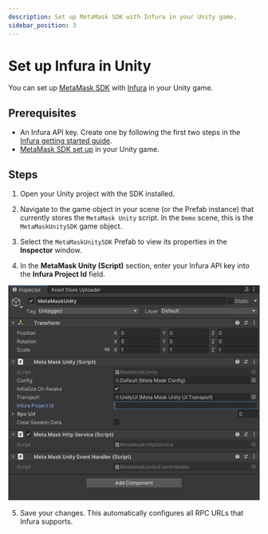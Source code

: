 ```yaml
---
description: Set up MetaMask SDK with Infura in your Unity game.
sidebar_position: 3
---
```


# Set up Infura in Unity

You can set up [MetaMask SDK](../../concepts/sdk/index.md) with [Infura](https://docs.infura.io/) in
your Unity game.

## Prerequisites

- An Infura API key.
  Create one by following the first two steps in the
  [Infura getting started guide](https://docs.infura.io/getting-started).
- [MetaMask SDK set up](../connect/set-up-sdk/gaming/unity.md) in your Unity game.

## Steps

1. Open your Unity project with the SDK installed.

2. Navigate to the game object in your scene (or the Prefab instance) that currently stores the
    `MetaMask Unity` script.
    In the `Demo` scene, this is the `MetaMaskUnitySDK` game object.

3. Select the `MetaMaskUnitySDK` Prefab to view its properties in the **Inspector** window. 

4. In the **MetaMask Unity (Script)** section, enter your Infura API key into the **Infura Project
    Id** field.

<p align="center">

![MetaMask Unity script](../../assets/unity-infura.png)

</p>

5. Save your changes.
    This automatically configures all RPC URLs that Infura supports.
